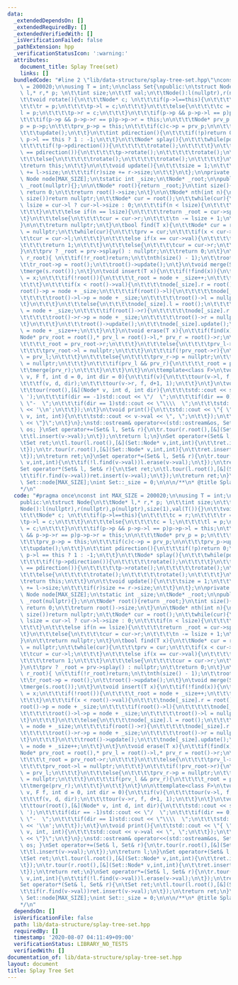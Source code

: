 ```yaml
---
data:
  _extendedDependsOn: []
  _extendedRequiredBy: []
  _extendedVerifiedWith: []
  _isVerificationFailed: false
  _pathExtension: hpp
  _verificationStatusIcon: ':warning:'
  attributes:
    document_title: Splay Tree(set)
    links: []
  bundledCode: "#line 2 \"lib/data-structure/splay-tree-set.hpp\"\nconst int MAX_SIZE\
    \ = 200020;\n\nusing T = int;\n\nclass Set{\npublic:\n\tstruct Node{\n\t\tNode*\
    \ l,* r,* p; \n\t\tint size;\n\t\tT val;\n\t\tNode():l(nullptr),r(nullptr),p(nullptr),size(1),val(T()){}\n\
    \t\tvoid rotate(){\n\t\t\tNode* c; \n\t\t\tif(p->l==this){\n\t\t\t\tc = r;\n\t\
    \t\t\tr = p;\n\t\t\t\tp->l = c;\n\t\t\t}\n\t\t\telse{\n\t\t\t\tc = l;\n\t\t\t\t\
    l = p;\n\t\t\t\tp->r = c;\n\t\t\t}\n\t\t\tif(p->p && p->p->l == p)p->p->l = this;\n\
    \t\t\tif(p->p && p->p->r == p)p->p->r = this;\n\n\t\t\tNode* prv_p = p;\n\t\t\t\
    p = p->p;\n\t\t\tprv_p->p = this;\n\t\t\tif(c)c->p = prv_p;\n\n\t\t\tprv_p->update();\n\
    \t\t\tupdate();\n\t\t}\n\t\tint pdirection(){\n\t\t\tif(!p)return 0;\n\t\t\treturn\
    \ p->l == this ? 1 : -1;\n\t\t}\n\t\tNode* splay(){\n\t\t\twhile(pdirection()){\n\
    \t\t\t\tif(!p->pdirection()){\n\t\t\t\t\trotate();\n\t\t\t\t}\n\t\t\t\telse if(p->pdirection()\
    \ == pdirection()){\n\t\t\t\t\tp->rotate();\n\t\t\t\t\trotate();\n\t\t\t\t}\n\t\
    \t\t\telse{\n\t\t\t\t\trotate();\n\t\t\t\t\trotate();\n\t\t\t\t}\n\t\t\t}\n\t\t\
    \treturn this;\n\t\t}\n\n\t\tvoid update(){\n\t\t\tsize = 1;\n\t\t\tif(l)size\
    \ += l->size;\n\t\t\tif(r)size += r->size;\n\t\t}\n\t};\n\nprivate:\n\tstatic\
    \ Node node[MAX_SIZE];\n\tstatic int _size;\n\tNode* _root;\n\npublic:\n\tSet():\
    \ _root(nullptr){};\n\n\tNode* root(){return _root;}\n\tint size(){\n\t\tif(!root())\
    \ return 0;\n\t\treturn root()->size;\n\t}\n\n\tNode* nth(int n){\n\t\tif(n >=\
    \ size())return nullptr;\n\t\tNode* cur = root();\n\t\twhile(cur){\n\t\t\tint\
    \ lsize = cur->l ? cur->l->size : 0;\n\t\t\tif(n < lsize){\n\t\t\t\tcur = cur->l;\n\
    \t\t\t}\n\t\t\telse if(n == lsize){\n\t\t\t\treturn _root = cur->splay();\n\t\t\
    \t}\n\t\t\telse{\n\t\t\t\tcur = cur->r;\n\t\t\t\tn -= lsize + 1;\n\t\t\t}\n\t\t\
    }\n\n\t\treturn nullptr;\n\t}\n\tbool find(T x){\n\t\tNode* cur = root(), * prv\
    \ = nullptr;\n\t\twhile(cur){\n\t\t\tprv = cur;\n\t\t\tif(x < cur->val){\n\t\t\
    \t\tcur = cur->l;\n\t\t\t}\n\t\t\telse if(x == cur->val){\n\t\t\t\t_root = cur->splay();\n\
    \t\t\t\treturn 1;\n\t\t\t}\n\t\t\telse{\n\t\t\t\tcur = cur->r;\n\t\t\t}\n\t\t\
    }\n\t\tprv ? _root = prv->splay() : nullptr;\n\t\treturn 0;\n\t}\n\tvoid merge(Node*\
    \ r_root){ \n\t\tif(!r_root)return;\n\t\tnth(size() - 1);\n\t\troot()->r = r_root;\n\
    \t\tr_root->p = root();\n\t\troot()->update();\n\t}\n\tvoid merge(Set& s){\n\t\
    \tmerge(s.root());\n\t}\n\tvoid insert(T x){\n\t\tif(!find(x)){\n\t\t\tnode[_size].val\
    \ = x;\n\t\t\tif(!root()){\n\t\t\t\t_root = node + _size++;\n\t\t\t\treturn;\n\
    \t\t\t}\n\t\t\tif(x < root()->val){\n\t\t\t\tnode[_size].r = root();\n\t\t\t\t\
    root()->p = node + _size;\n\t\t\t\tif(root()->l){\n\t\t\t\t\tnode[_size].l = root()->l;\n\
    \t\t\t\t\troot()->l->p = node + _size;\n\t\t\t\t\troot()->l = nullptr;\n\t\t\t\
    \t}\n\t\t\t}\n\t\t\telse{\n\t\t\t\tnode[_size].l = root();\n\t\t\t\troot()->p\
    \ = node + _size;\n\t\t\t\tif(root()->r){\n\t\t\t\t\tnode[_size].r = root()->r;\n\
    \t\t\t\t\troot()->r->p = node + _size;\n\t\t\t\t\troot()->r = nullptr;\n\t\t\t\
    \t}\n\t\t\t}\n\t\t\troot()->update();\n\t\t\tnode[_size].update();\n\t\t\t_root\
    \ = node + _size++;\n\t\t}\n\t}\n\tvoid erase(T x){\n\t\tif(find(x)){\n\t\t\t\
    Node* prv_root = root(),* prv_l = root()->l,* prv_r = root()->r;\n\t\t\tif(!prv_root->l){\n\
    \t\t\t\t_root = prv_root->r;\n\t\t\t}\n\t\t\telse{\n\t\t\t\tprv_l->p = nullptr;\n\
    \t\t\t\tprv_root->l = nullptr;\n\t\t\t}\n\t\t\tif(!prv_root->r){\n\t\t\t\t_root\
    \ = prv_l;\n\t\t\t}\n\t\t\telse{\n\t\t\t\tprv_r->p = nullptr;\n\t\t\t\tprv_root->r\
    \ = nullptr;\n\t\t\t}\n\t\t\tif(prv_l && prv_r){\n\t\t\t\t_root = prv_l;\n\t\t\
    \t\tmerge(prv_r);\n\t\t\t}\n\t\t}\n\t}\n\n\ttemplate<class F>\n\tvoid tour(Node*\
    \ v, F f, int d = 0, int dir = 0){\n\t\tif(v){\n\t\t\ttour(v->l, f, d+1, -1);\n\
    \t\t\tf(v, d, dir);\n\t\t\ttour(v->r, f, d+1, 1);\n\t\t}\n\t}\n\tvoid print_tree(){\n\
    \t\ttour(root(),[&](Node* v, int d, int dir){\n\t\t\tstd::cout << std::string(2*d,'\
    \ ');\n\t\t\tif(dir == -1)std::cout << \"/  \";\n\t\t\tif(dir == 0)std::cout <<\
    \ \"-  \";\n\t\t\tif(dir == 1)std::cout << \"\\\\  \";\n\t\t\tstd::cout << v->val\
    \ << '\\n';\n\t\t});\n\t}\n\tvoid print(){\n\t\tstd::cout << \"{ \";\n\t\ttour(root(),[&](Node*\
    \ v, int, int){\n\t\t\tstd::cout << v->val << \", \";\n\t\t});\n\t\tstd::cout\
    \ << \"}\";\n\t}\n};\nstd::ostream& operator<<(std::ostream&os, Set&rhs){rhs.print();return\
    \ os; }\nSet operator+=(Set& l, Set& r){\n\tr.tour(r.root(),[&](Set::Node* v,int,int){\n\
    \t\tl.insert(v->val);\n\t});\n\treturn l;\n}\nSet operator+(Set& l, Set& r){\n\
    \tSet ret;\n\tl.tour(l.root(),[&](Set::Node* v,int,int){\n\t\tret.insert(v->val);\n\
    \t});\n\tr.tour(r.root(),[&](Set::Node* v,int,int){\n\t\tret.insert(v->val);\n\
    \t});\n\treturn ret;\n}\nSet operator*=(Set& l, Set& r){\n\tr.tour(r.root(),[&](Set::Node*\
    \ v,int,int){\n\t\tif(!l.find(v->val))l.erase(v->val);\n\t});\n\treturn l;\n}\n\
    Set operator*(Set& l, Set& r){\n\tSet ret;\n\tl.tour(l.root(),[&](Set::Node* v,int,int){\n\
    \t\tif(r.find(v->val))ret.insert(v->val);\n\t});\n\treturn ret;\n}\n\nSet::Node\
    \ Set::node[MAX_SIZE];\nint Set::_size = 0;\n\n\n/**\n* @title Splay Tree(set)\n\
    */\n"
  code: "#pragma once\nconst int MAX_SIZE = 200020;\n\nusing T = int;\n\nclass Set{\n\
    public:\n\tstruct Node{\n\t\tNode* l,* r,* p; \n\t\tint size;\n\t\tT val;\n\t\t\
    Node():l(nullptr),r(nullptr),p(nullptr),size(1),val(T()){}\n\t\tvoid rotate(){\n\
    \t\t\tNode* c; \n\t\t\tif(p->l==this){\n\t\t\t\tc = r;\n\t\t\t\tr = p;\n\t\t\t\
    \tp->l = c;\n\t\t\t}\n\t\t\telse{\n\t\t\t\tc = l;\n\t\t\t\tl = p;\n\t\t\t\tp->r\
    \ = c;\n\t\t\t}\n\t\t\tif(p->p && p->p->l == p)p->p->l = this;\n\t\t\tif(p->p\
    \ && p->p->r == p)p->p->r = this;\n\n\t\t\tNode* prv_p = p;\n\t\t\tp = p->p;\n\
    \t\t\tprv_p->p = this;\n\t\t\tif(c)c->p = prv_p;\n\n\t\t\tprv_p->update();\n\t\
    \t\tupdate();\n\t\t}\n\t\tint pdirection(){\n\t\t\tif(!p)return 0;\n\t\t\treturn\
    \ p->l == this ? 1 : -1;\n\t\t}\n\t\tNode* splay(){\n\t\t\twhile(pdirection()){\n\
    \t\t\t\tif(!p->pdirection()){\n\t\t\t\t\trotate();\n\t\t\t\t}\n\t\t\t\telse if(p->pdirection()\
    \ == pdirection()){\n\t\t\t\t\tp->rotate();\n\t\t\t\t\trotate();\n\t\t\t\t}\n\t\
    \t\t\telse{\n\t\t\t\t\trotate();\n\t\t\t\t\trotate();\n\t\t\t\t}\n\t\t\t}\n\t\t\
    \treturn this;\n\t\t}\n\n\t\tvoid update(){\n\t\t\tsize = 1;\n\t\t\tif(l)size\
    \ += l->size;\n\t\t\tif(r)size += r->size;\n\t\t}\n\t};\n\nprivate:\n\tstatic\
    \ Node node[MAX_SIZE];\n\tstatic int _size;\n\tNode* _root;\n\npublic:\n\tSet():\
    \ _root(nullptr){};\n\n\tNode* root(){return _root;}\n\tint size(){\n\t\tif(!root())\
    \ return 0;\n\t\treturn root()->size;\n\t}\n\n\tNode* nth(int n){\n\t\tif(n >=\
    \ size())return nullptr;\n\t\tNode* cur = root();\n\t\twhile(cur){\n\t\t\tint\
    \ lsize = cur->l ? cur->l->size : 0;\n\t\t\tif(n < lsize){\n\t\t\t\tcur = cur->l;\n\
    \t\t\t}\n\t\t\telse if(n == lsize){\n\t\t\t\treturn _root = cur->splay();\n\t\t\
    \t}\n\t\t\telse{\n\t\t\t\tcur = cur->r;\n\t\t\t\tn -= lsize + 1;\n\t\t\t}\n\t\t\
    }\n\n\t\treturn nullptr;\n\t}\n\tbool find(T x){\n\t\tNode* cur = root(), * prv\
    \ = nullptr;\n\t\twhile(cur){\n\t\t\tprv = cur;\n\t\t\tif(x < cur->val){\n\t\t\
    \t\tcur = cur->l;\n\t\t\t}\n\t\t\telse if(x == cur->val){\n\t\t\t\t_root = cur->splay();\n\
    \t\t\t\treturn 1;\n\t\t\t}\n\t\t\telse{\n\t\t\t\tcur = cur->r;\n\t\t\t}\n\t\t\
    }\n\t\tprv ? _root = prv->splay() : nullptr;\n\t\treturn 0;\n\t}\n\tvoid merge(Node*\
    \ r_root){ \n\t\tif(!r_root)return;\n\t\tnth(size() - 1);\n\t\troot()->r = r_root;\n\
    \t\tr_root->p = root();\n\t\troot()->update();\n\t}\n\tvoid merge(Set& s){\n\t\
    \tmerge(s.root());\n\t}\n\tvoid insert(T x){\n\t\tif(!find(x)){\n\t\t\tnode[_size].val\
    \ = x;\n\t\t\tif(!root()){\n\t\t\t\t_root = node + _size++;\n\t\t\t\treturn;\n\
    \t\t\t}\n\t\t\tif(x < root()->val){\n\t\t\t\tnode[_size].r = root();\n\t\t\t\t\
    root()->p = node + _size;\n\t\t\t\tif(root()->l){\n\t\t\t\t\tnode[_size].l = root()->l;\n\
    \t\t\t\t\troot()->l->p = node + _size;\n\t\t\t\t\troot()->l = nullptr;\n\t\t\t\
    \t}\n\t\t\t}\n\t\t\telse{\n\t\t\t\tnode[_size].l = root();\n\t\t\t\troot()->p\
    \ = node + _size;\n\t\t\t\tif(root()->r){\n\t\t\t\t\tnode[_size].r = root()->r;\n\
    \t\t\t\t\troot()->r->p = node + _size;\n\t\t\t\t\troot()->r = nullptr;\n\t\t\t\
    \t}\n\t\t\t}\n\t\t\troot()->update();\n\t\t\tnode[_size].update();\n\t\t\t_root\
    \ = node + _size++;\n\t\t}\n\t}\n\tvoid erase(T x){\n\t\tif(find(x)){\n\t\t\t\
    Node* prv_root = root(),* prv_l = root()->l,* prv_r = root()->r;\n\t\t\tif(!prv_root->l){\n\
    \t\t\t\t_root = prv_root->r;\n\t\t\t}\n\t\t\telse{\n\t\t\t\tprv_l->p = nullptr;\n\
    \t\t\t\tprv_root->l = nullptr;\n\t\t\t}\n\t\t\tif(!prv_root->r){\n\t\t\t\t_root\
    \ = prv_l;\n\t\t\t}\n\t\t\telse{\n\t\t\t\tprv_r->p = nullptr;\n\t\t\t\tprv_root->r\
    \ = nullptr;\n\t\t\t}\n\t\t\tif(prv_l && prv_r){\n\t\t\t\t_root = prv_l;\n\t\t\
    \t\tmerge(prv_r);\n\t\t\t}\n\t\t}\n\t}\n\n\ttemplate<class F>\n\tvoid tour(Node*\
    \ v, F f, int d = 0, int dir = 0){\n\t\tif(v){\n\t\t\ttour(v->l, f, d+1, -1);\n\
    \t\t\tf(v, d, dir);\n\t\t\ttour(v->r, f, d+1, 1);\n\t\t}\n\t}\n\tvoid print_tree(){\n\
    \t\ttour(root(),[&](Node* v, int d, int dir){\n\t\t\tstd::cout << std::string(2*d,'\
    \ ');\n\t\t\tif(dir == -1)std::cout << \"/  \";\n\t\t\tif(dir == 0)std::cout <<\
    \ \"-  \";\n\t\t\tif(dir == 1)std::cout << \"\\\\  \";\n\t\t\tstd::cout << v->val\
    \ << '\\n';\n\t\t});\n\t}\n\tvoid print(){\n\t\tstd::cout << \"{ \";\n\t\ttour(root(),[&](Node*\
    \ v, int, int){\n\t\t\tstd::cout << v->val << \", \";\n\t\t});\n\t\tstd::cout\
    \ << \"}\";\n\t}\n};\nstd::ostream& operator<<(std::ostream&os, Set&rhs){rhs.print();return\
    \ os; }\nSet operator+=(Set& l, Set& r){\n\tr.tour(r.root(),[&](Set::Node* v,int,int){\n\
    \t\tl.insert(v->val);\n\t});\n\treturn l;\n}\nSet operator+(Set& l, Set& r){\n\
    \tSet ret;\n\tl.tour(l.root(),[&](Set::Node* v,int,int){\n\t\tret.insert(v->val);\n\
    \t});\n\tr.tour(r.root(),[&](Set::Node* v,int,int){\n\t\tret.insert(v->val);\n\
    \t});\n\treturn ret;\n}\nSet operator*=(Set& l, Set& r){\n\tr.tour(r.root(),[&](Set::Node*\
    \ v,int,int){\n\t\tif(!l.find(v->val))l.erase(v->val);\n\t});\n\treturn l;\n}\n\
    Set operator*(Set& l, Set& r){\n\tSet ret;\n\tl.tour(l.root(),[&](Set::Node* v,int,int){\n\
    \t\tif(r.find(v->val))ret.insert(v->val);\n\t});\n\treturn ret;\n}\n\nSet::Node\
    \ Set::node[MAX_SIZE];\nint Set::_size = 0;\n\n\n/**\n* @title Splay Tree(set)\n\
    */\n"
  dependsOn: []
  isVerificationFile: false
  path: lib/data-structure/splay-tree-set.hpp
  requiredBy: []
  timestamp: '2020-08-07 04:11:49+09:00'
  verificationStatus: LIBRARY_NO_TESTS
  verifiedWith: []
documentation_of: lib/data-structure/splay-tree-set.hpp
layout: document
title: Splay Tree Set
---
```

